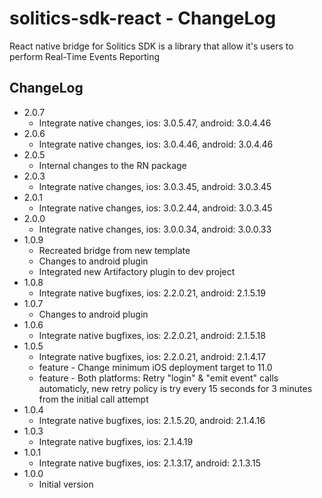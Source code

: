 # solitics-sdk-react - ChangeLog
 
React native bridge for Solitics SDK is a library that allow it's users to perform Real-Time Events Reporting

## ChangeLog
- 2.0.7
    - Integrate native changes, ios: 3.0.5.47, android: 3.0.4.46
- 2.0.6
    - Integrate native changes, ios: 3.0.4.46, android: 3.0.4.46
- 2.0.5
    - Internal changes to the RN package
- 2.0.3
    - Integrate native changes, ios: 3.0.3.45, android: 3.0.3.45
- 2.0.1
    - Integrate native changes, ios: 3.0.2.44, android: 3.0.3.45
- 2.0.0
    - Integrate native changes, ios: 3.0.0.34, android: 3.0.0.33
- 1.0.9
    - Recreated bridge from new template
    - Changes to android plugin
    - Integrated new Artifactory plugin to dev project
- 1.0.8
    - Integrate native bugfixes, ios: 2.2.0.21, android: 2.1.5.19
- 1.0.7
    - Changes to android plugin
- 1.0.6
    - Integrate native bugfixes, ios: 2.2.0.21, android: 2.1.5.18
- 1.0.5
    - Integrate native bugfixes, ios: 2.2.0.21, android: 2.1.4.17
    - feature - Change minimum iOS deployment target to 11.0
    - feature - Both platforms: Retry "login" & "emit event" calls automaticly, new retry policy is try every 15 seconds for 3 minutes from the initial call attempt
- 1.0.4
    - Integrate native bugfixes, ios: 2.1.5.20, android: 2.1.4.16
- 1.0.3
    - Integrate native bugfixes, ios: 2.1.4.19
- 1.0.1
    - Integrate native bugfixes, ios: 2.1.3.17, android: 2.1.3.15
- 1.0.0
    - Initial version
